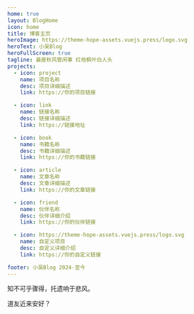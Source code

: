 ```yaml
---
home: true
layout: BlogHome
icon: home
title: 博客主页
heroImage: https://theme-hope-assets.vuejs.press/logo.svg
heroText: 小吴Blog
heroFullScreen: true
tagline: 最是秋风管闲事 红他枫叶白人头
projects:
  - icon: project
    name: 项目名称
    desc: 项目详细描述
    link: https://你的项目链接

  - icon: link
    name: 链接名称
    desc: 链接详细描述
    link: https://链接地址

  - icon: book
    name: 书籍名称
    desc: 书籍详细描述
    link: https://你的书籍链接

  - icon: article
    name: 文章名称
    desc: 文章详细描述
    link: https://你的文章链接

  - icon: friend
    name: 伙伴名称
    desc: 伙伴详细介绍
    link: https://你的伙伴链接

  - icon: https://theme-hope-assets.vuejs.press/logo.svg
    name: 自定义项目
    desc: 自定义详细介绍
    link: https://你的自定义链接

footer: 小吴Blog 2024-至今
---
```


知不可乎骤得，托遗响于悲风。

道友近来安好？

